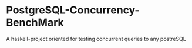 # PostgreSQL-Concurrency-BenchMark

A haskell-project oriented for testing concurrent queries to any postreSQL
